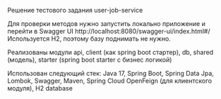 Решение тестового задания user-job-service

Для проверки методов нужно запустить локально приложение и перейти в Swagger UI http://localhost:8080/swagger-ui/index.html#/
Используется H2, поэтому базу поднимать не нужно.

Реализованы модули api, client (как spring boot стартер), db, shared (модель), starter (spring boot starter c бизнес логикой)

Использован следующий стек: Java 17, Spring Boot, Spring Data Jpa, Lombok, Swagger, Maven, Spring Cloud OpenFeign (для клиентского модуля), H2 database
